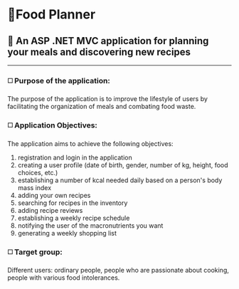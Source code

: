 # 🥑Food Planner

## 💬 An ASP .NET MVC application for planning your meals and discovering new recipes

___



### ◻️ Purpose of the application:
The purpose of the application is to improve the lifestyle of users by facilitating the organization of meals and combating food waste.

### ◻️ Application Objectives:
The application aims to achieve the following objectives:

1. registration and login in the application
2. creating a user profile (date of birth, gender, number of kg, height, food choices, etc.)
3. establishing a number of kcal needed daily based on a person's body mass index
4. adding your own recipes
5. searching for recipes in the inventory
6. adding recipe reviews
7. establishing a weekly recipe schedule
8. notifying the user of the macronutrients you want
9. generating a weekly shopping list

### ◻️ Target group:
Different users: ordinary people, people who are passionate about cooking, people with various food intolerances.
